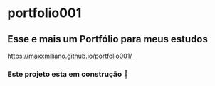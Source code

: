 # portfolio001
## Esse e mais um Portfólio para meus estudos 
https://maxxmiliano.github.io/portfolio001/
### Este projeto esta em construção 🚧 
